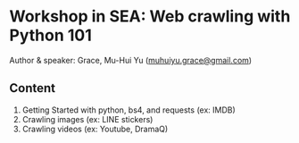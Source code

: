 # Workshop in SEA: Web crawling with Python 101

Author & speaker: Grace, Mu-Hui Yu (muhuiyu.grace@gmail.com)

## Content
1. Getting Started with python, bs4, and requests (ex: IMDB)
2. Crawling images (ex: LINE stickers)
3. Crawling videos (ex: Youtube, DramaQ)

